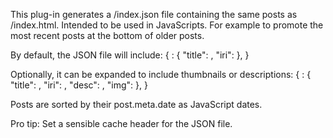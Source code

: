 This plug-in generates a /index.json file containing the same posts
as /index.html. Intended to be used in JavaScripts. For example to
promote the most recent posts at the bottom of older posts.

By default, the JSON file will include:
    {
        <JS Date object>: {
            "title": <post-title>,
            "iri": <relative-link-to-post>
        },
    }

Optionally, it can be expanded to include thumbnails or descriptions:
    { <JS Date object>: {
        "title": <post-title>, "iri": <post-relative-link>,
        "desc": <post-meta-description>,
        "img": <post-meta-thumbnail>
    }, }

Posts are sorted by their post.meta.date as JavaScript dates.

Pro tip: Set a sensible cache header for the JSON file.
